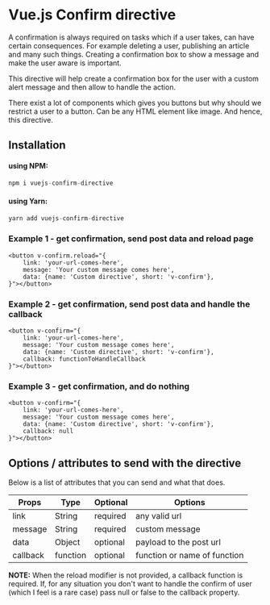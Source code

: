 # Vue.js Confirm directive

A confirmation is always required on tasks which if a user takes, can have certain consequences. For example deleting a user, publishing an article and many such things. Creating a confirmation box to show a message and make the user aware is important.

This directive will help create a confirmation box for the user with a custom alert message and then allow to handle the action.

There exist a lot of components which gives you buttons but why should we restrict a user to a button. Can be any HTML element like image. And hence, this directive.

## Installation
#### using NPM:
```js
npm i vuejs-confirm-directive
```

#### using Yarn:
```js
yarn add vuejs-confirm-directive
```

### Example 1 - get confirmation, send post data and reload page
```
<button v-confirm.reload="{
    link: 'your-url-comes-here',
    message: 'Your custom message comes here',
    data: {name: 'Custom directive', short: 'v-confirm'},
}"></button>
```

### Example 2 - get confirmation, send post data and handle the callback
```
<button v-confirm="{
    link: 'your-url-comes-here',
    message: 'Your custom message comes here',
    data: {name: 'Custom directive', short: 'v-confirm'},
    callback: functionToHandleCallback
}"></button>
```

### Example 3 - get confirmation, and do nothing
```
<button v-confirm="{
    link: 'your-url-comes-here',
    message: 'Your custom message comes here',
    data: {name: 'Custom directive', short: 'v-confirm'},
    callback: null
}"></button>
```

## Options / attributes to send with the directive
Below is a list of attributes that you can send and what that does.

| Props | Type | Optional | Options |
| ----- | ---- | -------- | ------- |
| link | String | required | any valid url
| message | String | required | custom message
| data | Object | optional | payload to the post url
| callback | function | optional | function or name of function

**NOTE:** When the reload modifier is not provided, a callback function is
required. If, for any situation you don't want to handle the confirm of user
(which I feel is a rare case) pass null or false to the callback property.
